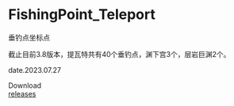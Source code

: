 # FishingPoint_Teleport
垂钓点坐标点

截止目前3.8版本，提瓦特共有40个垂钓点，渊下宫3个，层岩巨渊2个。

date.2023.07.27

Download<br>
[releases](https://github.com/ec-to/FishingPoint_Teleport/releases)
